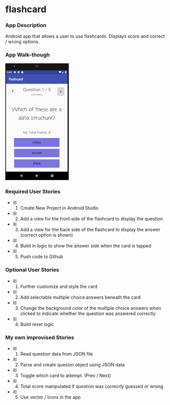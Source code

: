 # flashcard

### App Description
Android app that allows a user to use flashcards. Displays score and correct / wrong options.

### App Walk-though
<img src="https://github.com/sanderhelleso/flashcard/blob/master/app/flashcard.gif" alt="app gif" width=200>
<br>

### Required User Stories
- [X] 1. Create New Project in Android Studio
- [X] 2. Add a view for the front side of the flashcard to display the question
- [X] 3. Add a view for the back side of the flashcard to display the answer (correct option is shown)
- [X] 4. Build in logic to show the answer side when the card is tapped
- [X] 5. Push code to Github

### Optional User Stories
- [X] 1. Further customize and style the card
- [X] 2. Add selectable multiple choice answers beneath the card
- [X] 3. Change the background color of the multiple choice answers when clicked to indicate whether the question was answered correctly
- [X] 4. Build reset logic

### My own improvised Stories
- [X] 1. Read question data from JSON file
- [x] 2. Parse and create quesion object using JSON data
- [x] 3. Toggle which card to attempt. (Prev / Next)
- [x] 4. Total score manipulated if question was correcrly guessed or wrong
- [x] 5. Use vector / icons in the app

